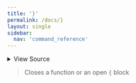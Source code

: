 ```yaml
---
title: '}'
permalink: /docs/}
layout: single
sidebar:
  nav: 'command_reference'
---
```




<details>
  <summary>View Source</summary>

{% highlight sh %}

!fn --shellpen-private contexts writeNullIfEmpty
!fn --shellpen-private contexts pop
!fn --shellpen-private writeDSL writeln "}"
{% endhighlight %}

</details>



> Closes a function or an open `{` block







